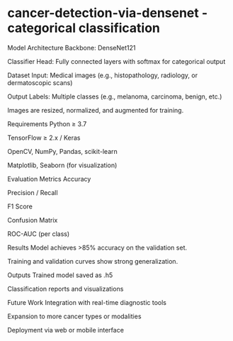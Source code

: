 # cancer-detection-via-densenet - categorical classification

 Model Architecture
Backbone: DenseNet121

Classifier Head: Fully connected layers with softmax for categorical output

Dataset
Input: Medical images (e.g., histopathology, radiology, or dermatoscopic scans)

Output Labels: Multiple classes (e.g., melanoma, carcinoma, benign, etc.)

Images are resized, normalized, and augmented for training.

Requirements
Python ≥ 3.7

TensorFlow ≥ 2.x / Keras

OpenCV, NumPy, Pandas, scikit-learn

Matplotlib, Seaborn (for visualization)


Evaluation Metrics
Accuracy

Precision / Recall

F1 Score

Confusion Matrix

ROC-AUC (per class)

Results
Model achieves >85% accuracy on the validation set.

Training and validation curves show strong generalization.

Outputs
Trained model saved as .h5

Classification reports and visualizations


Future Work
Integration with real-time diagnostic tools

Expansion to more cancer types or modalities

Deployment via web or mobile interface
